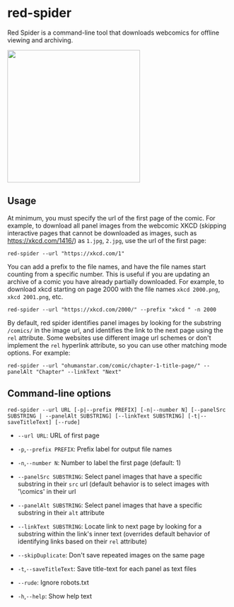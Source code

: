 # red-spider
Red Spider is a command-line tool that downloads webcomics for offline viewing and archiving.

<img src="https://imgs.xkcd.com/comics/red_spiders_small.jpg" width="300">

## Usage

At minimum, you must specify the url of the first page of the comic.
For example, to download all panel images from the webcomic XKCD (skipping interactive pages that cannot be downloaded as images, such as https://xkcd.com/1416/) as `1.jpg`, `2.jpg`,
use the url of the first page:

```
red-spider --url "https://xkcd.com/1"
```

You can add a prefix to the file names, and have the file names start counting from a specific number.
This is useful if you are updating an archive of a comic you have already partially downloaded.
For example, to download xkcd starting on page 2000 with the file names `xkcd 2000.png`, `xkcd 2001.png`, etc.

```
red-spider --url "https://xkcd.com/2000/" --prefix "xkcd " -n 2000
```

By default, red spider identifies panel images by looking for the substring `/comics/` in the image url, and identifies the link to the next page using the `rel` attribute.
Some websites use different image url schemes or don't implement the `rel` hyperlink attribute, so you can use other matching mode options. For example:

```
red-spider --url "ohumanstar.com/comic/chapter-1-title-page/" --panelAlt "Chapter" --linkText "Next"
```


## Command-line options
```
red-spider --url URL [-p|--prefix PREFIX] [-n|--number N] [--panelSrc SUBSTRING | --panelAlt SUBSTRING] [--linkText SUBSTRING] [-t|--saveTitleText] [--rude]
```

- `--url URL`: URL of first page

- `-p`,`--prefix PREFIX`: Prefix label for output file names

- `-n`,`--number N`: Number to label the first page (default: 1)

- `--panelSrc SUBSTRING`: Select panel images that have a specific substring in their `src` url (default behavior is to select images with '\comics\' in their url

- `--panelAlt SUBSTRING`: Select panel images that have a specific substring in their `alt` attribute

- `--linkText SUBSTRING`: Locate link to next page by looking for a substring within the link's inner text (overrides default behavior of identifying links based on their `rel` attribute)

- `--skipDuplicate`: Don't save repeated images on the same page

- `-t`,`--saveTitleText`: Save title-text for each panel as text files

- `--rude`: Ignore robots.txt

- `-h`,`--help`: Show help text
